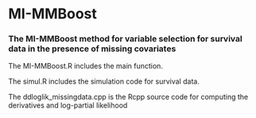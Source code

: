 # MI-MMBoost
### The MI-MMBoost method for variable selection for survival data in the presence of missing covariates
The MI-MMBoost.R includes the main function.

The simul.R includes the simulation code for survival data.

The ddloglik_missingdata.cpp is the Rcpp source code for computing the derivatives and log-partial likelihood
